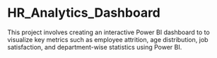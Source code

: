 # HR_Analytics_Dashboard

This project involves creating an interactive Power BI dashboard to to visualize key metrics such as employee attrition, age distribution, job satisfaction, and department-wise statistics using Power BI.
